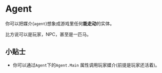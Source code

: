 # Agent

你可以把媒介(`agent`)想象成游戏里任何**能走动**的实体。

比方说可以是玩家，NPC，甚至是一匹马。

## 小贴士

* 你可以通过`Agent`下的`Agent.Main` 属性调用玩家媒介\(前提是玩家还活着\)。

